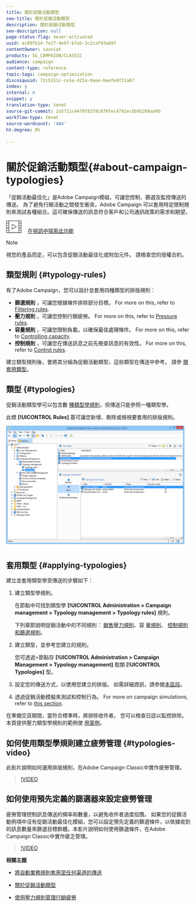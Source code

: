 ```yaml
---
title: 關於促銷活動類型
seo-title: 關於促銷活動類型
description: 關於促銷活動類型
seo-description: null
page-status-flag: never-activated
uuid: ec89fb14-7e2f-4e9f-b7ab-3c2caf93a697
contentOwner: sauviat
products: SG_CAMPAIGN/CLASSIC
audience: campaign
content-type: reference
topic-tags: campaign-optimization
discoiquuid: 72c5151c-ce1e-425a-9aee-beefe9f21a67
index: y
internal: n
snippet: y
translation-type: tm+mt
source-git-commit: 2a5711c4478f8378c079fec4792ecbb95266ad4b
workflow-type: tm+mt
source-wordcount: '484'
ht-degree: 8%

---
```



# 關於促銷活動類型{#about-campaign-typologies}

「促銷活動最佳化」是Adobe Campaign模組，可讓您控制、篩選及監控傳送的傳送。 為了避免行銷活動之間發生衝突，Adobe Campaign 可以套用特定限制規則來測試各種組合。這可確保傳送的訊息符合客戶和公司通訊政策的需求和期望。

![](assets/do-not-localize/how-to-video.png) [在視訊中探索此功能](#typologies-video)

>[!NOTE]
>
>視您的產品而定，可以包含促銷活動最佳化或附加元件。 請檢查您的授權合約。

## 類型規則 {#typology-rules}

有了Adobe Campaign，您可以設計並套用四種類型的排版規則：

* **篩選規則** ，可讓您根據條件排除部分目標。 For more on this, refer to [Filtering rules](../../campaign/using/filtering-rules.md).
* **壓力規則** ，可讓您控制行銷疲勞。 For more on this, refer to [Pressure rules](../../campaign/using/pressure-rules.md).
* **容量規則** ，可讓您限制負載，以確保最佳處理條件。 For more on this, refer to [Controlling capacity](../../campaign/using/consistency-rules.md#controlling-capacity).
* **控制規則** ，可讓您在傳送訊息之前先檢查訊息的有效性。 For more on this, refer to [Control rules](../../campaign/using/control-rules.md).

建立類型規則後，會將其分組為促銷活動類型，這些類型在傳送中參考。 請參 [閱套用類型](#applying-typologies)。

## 類型 {#typologies}

促銷活動類型學可以包含數 [種類型學規則](#typology-rules)，但傳送只能參照一種類型學。

此標 **[!UICONTROL Rules]** 簽可讓您新增、刪除或檢視要套用的排版規則。

![](assets/campaign_opt_rules_tab.png)

## 套用類型 {#applying-typologies}

建立並套用類型學至傳送的步驟如下：

1. 建立類型學規則。

   在節點中可找到類型學 **[!UICONTROL Administration > Campaign management > Typology management > Typology rules]** 規則。

   下列章節說明促銷活動中的不同規則： [銷售壓力規則](../../campaign/using/pressure-rules.md)、容 [量規則](../../campaign/using/consistency-rules.md#controlling-capacity)、 [控制規則](../../campaign/using/control-rules.md)[和篩選規則](../../campaign/using/filtering-rules.md)。

1. 建立類型，並參考您建立的規則。

   您可透過>節點存 **[!UICONTROL Administration > Campaign Management > Typology management]** 取類 **[!UICONTROL Typologies]** 型。

1. 設定您的傳送方式，以使用您建立的排版。 如需詳細資訊，請參閱[本區段](../../campaign/using/applying-rules.md#applying-a-typology-to-a-delivery)。
1. 透過促銷活動模擬來測試和控制行為。 For more on campaign simulations, refer to [this section](../../campaign/using/campaign-simulations.md).

在準備交貨期間，當符合標準時，將排除收件者。 您可以檢查日誌以監控排除。本頁提供壓力類型學規則的範例使 [用案例](../../campaign/using/pressure-rules.md#use-cases-on-pressure-rules)。

## 如何使用類型學規則建立疲勞管理 {#typologies-video}

此影片說明如何運用排版規則，在Adobe Campaign Classic中實作疲勞管理。

>[!VIDEO](https://video.tv.adobe.com/v/25090?quality=12)

## 如何使用預先定義的篩選器來設定疲勞管理

疲勞管理控制訊息傳送的頻率和數量，以避免收件者過度招攬。 如果您的促銷活動例項中沒有促銷活動最佳化模組，您可以設定預先定義的篩選條件，以依據收到的訊息數量來篩選目標群體。本影片說明如何使用篩選條件，在Adobe Campaign Classic中實作疲乏管理。

>[!VIDEO](https://video.tv.adobe.com/v/25091?quality=12)

**相關主題**

* [將自動業務規則套用至任何渠道的傳送](https://helpx.adobe.com/campaign/kb/simplifying-campaign-management-acc.html#Applyautomaticbusinessrulestodeliveriesonanychannel)

* [關於促銷活動類型](../../campaign/using/pressure-rules.md)

* [使用壓力規則管理行銷疲勞](https://docs.adobe.com/content/help/en/campaign-classic/using/orchestrating-campaigns/campaign-optimization/pressure-rules.html)